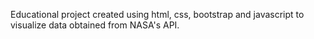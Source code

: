 Educational project created using html, css, bootstrap and javascript 
to visualize data obtained from NASA's API.
